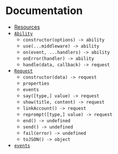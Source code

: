 # Documentation

 - [Resources](Resources.md)
 - [`Ability`](docs/Ability.md)
   - `constructor(options) -> ability`
   - `use(...middleware) -> ability`
   - `on(event, ...handlers) -> ability`
   - `onError(handler) -> ability`
   - `handle(data, callback) -> request`
 - [`Request`](docs/Ability.md)
   - `constructor(data) -> request`
   - `properties`
   - `events`
   - `say([type,] value) -> request`
   - `show(title, content) -> request`
   - `linkAccount() -> request`
   - `reprompt([type,] value) -> request`
   - `end() -> undefined`
   - `send() -> undefined`
   - `fail(error) -> undefined`
   - `toJSON() -> object`
 - [`events`](docs/events.md)

